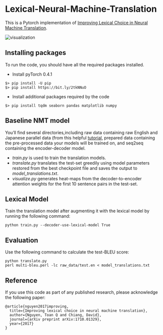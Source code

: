 
# Lexical-Neural-Machine-Translation

This is a Pytorch implementation of [Improving Lexical Choice in Neural Machine Translation](https://arxiv.org/pdf/1710.01329.pdf).

![visualization](https://github.com/s1879281/Lexical-NMT/blob/master/images/vis.jpg)

## Installing packages
To run the code, you should have all the required packages installed.

* Install pyTorch 0.4.1
```
$> pip install -U pip
$> pip install https://bit.ly/2tkNNuO
```
* Install additional packages required by the code
```
$> pip install tqdm seaborn pandas matplotlib numpy
```

## Baseline NMT model
You’ll find several directories,including raw data containing raw English and Japanese parallel data (from this helpful [tutorial](https://github.com/neubig/nmt-tips),
prepared data containing the pre-processed data your models will be trained on, and seq2seq containing the encoder-decoder model.
* *train.py* is used to train the translation models.
* *translate.py* translates the test-set greedily using model parameters
 restored from the best checkpoint file and saves the output to *model_translations.txt*.
* *visualize.py* generates heat-maps from the decoder-to-encoder attention weights for the first 10 sentence pairs in the test-set.

## Lexical Model
Train the translation model after augmenting it with the lexical model by running the following command:
```
python train.py --decoder-use-lexical-model True
```

## Evaluation
Use the following command to calculate the test-BLEU score:
```
python translate.py
perl multi-bleu.perl -lc raw_data/test.en < model_translations.txt
```

## Reference

If you use this code as part of any published research, please acknowledge the following paper:

```
@article{nguyen2017improving,
  title={Improving lexical choice in neural machine translation},
  author={Nguyen, Toan Q and Chiang, David},
  journal={arXiv preprint arXiv:1710.01329},
  year={2017}
}
```